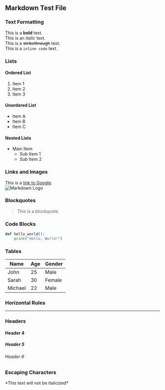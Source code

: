 ## Markdown Test File

### Text Formatting

This is a **bold** text.  
This is an *italic* text.  
This is a ~~strikethrough~~ text.  
This is a `inline code` text.

### Lists

#### Ordered List
1. Item 1
2. Item 2
3. Item 3

#### Unordered List
- Item A
- Item B
- Item C

#### Nested Lists
- Main Item
  - Sub Item 1
  - Sub Item 2

### Links and Images

This is a [link to Google](https://www.google.com/).  
![Markdown Logo](https://upload.wikimedia.org/wikipedia/commons/4/48/Markdown-mark.svg)

### Blockquotes

> This is a blockquote.

### Code Blocks

```python
def hello_world():
    print("Hello, World!")
```

### Tables

| Name      | Age | Gender |
|-----------|-----|--------|
| John      | 25  | Male   |
| Sarah     | 30  | Female |
| Michael   | 22  | Male   |

### Horizontal Rules

---

### Headers

#### Header 4
##### Header 5
###### Header 6

### Escaping Characters

\*This text will not be italicized\*

